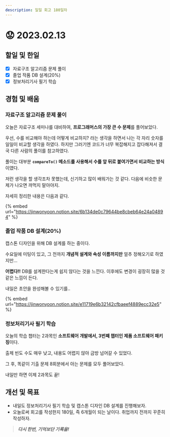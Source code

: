 ```yaml
---
description: 일일 회고 180일차
---
```


# 😟 2023.02.13

## 할일 및 한일&#x20;

* [x] 자료구조 알고리즘 문제 풀이&#x20;
* [x] 졸업 작품 DB 설계(20%)&#x20;
* [x] 정보처리기사 필기 학습&#x20;

## 경험 및 배움&#x20;

### 자료구조 알고리즘 문제 풀이&#x20;

오늘은 자료구조 세미나를 대비하여, **프로그래머스의 가장 큰 수 문제**를 풀어보았다.

우선, 수를 비교해야 하는데 어떻게 비교하지? 라는 생각을 하면서 나는 각 자리 숫자를 일일이 비교할 생각을 하였다. 하지만 그러기엔 코드가 너무 복잡해지고 잡다해져서 결국 다른 사람의 풀이를 참고하였다.

풀이는 대부분 **`compareTo()` 메소드를 사용해서 수를 앞 뒤로 붙여가면서 비교하는 방식**이였다.&#x20;

저런 생각을 할 생각조차 못했는데, 신기하고 많이 배워가는 것 같다. 다음에 비슷한 문제가 나오면 까먹지 말아야지.

자세히 정리한 내용은 다음과 같다.

{% embed url="https://jinwonyoon.notion.site/6b134de0c79644be8cbeb64e24a04894" %}

### 졸업 작품 DB 설계(20%)&#x20;

캡스톤 디자인을 위해 DB 설계를 하는 중이다.

수요일에 미팅이 있고, 그 전까지 **개념적 설계와 속성 이름까지만** 얼추 정해오기로 하였지만...

**어렵다!!** DB를 설계한다는게 쉽지 않다는 것을 느낀다. 이후에도 변경이 굉장히 많을 것 같은 느낌이 든다.

내일은 초안을 완성해볼 수 있기를..

{% embed url="https://jinwonyoon.notion.site/e11719e6b32142cfbaeef4889ecc32e5" %}

### 정보처리기사 필기 학습&#x20;

오늘의 학습 챕터는 2과목인 **소프트웨어 개발에서, 3번째 챕터인 제품 소프트웨어 패키징**이다.

출제 빈도 수도 매우 낮고, 내용도 어렵지 않아 금방 넘어갈 수 있었다.

그 후, 똑같이 기출 문제 8회분에서 아는 문제를 모두 풀어보았다.

내일만 하면 이제 2과목도 끝!

## 개선 및 목표&#x20;

* 내일도 정보처리기사 필기 학습 및 캡스톤 디자인 DB 설계를 진행해보자.&#x20;
* 오늘로써 회고를 작성한지 180일, 즉 6개월이 되는 날이다. 취업까지 전까지 꾸준히 작성하자.&#x20;

> _**다시 한번, 기억보단 기록을!**_&#x20;
